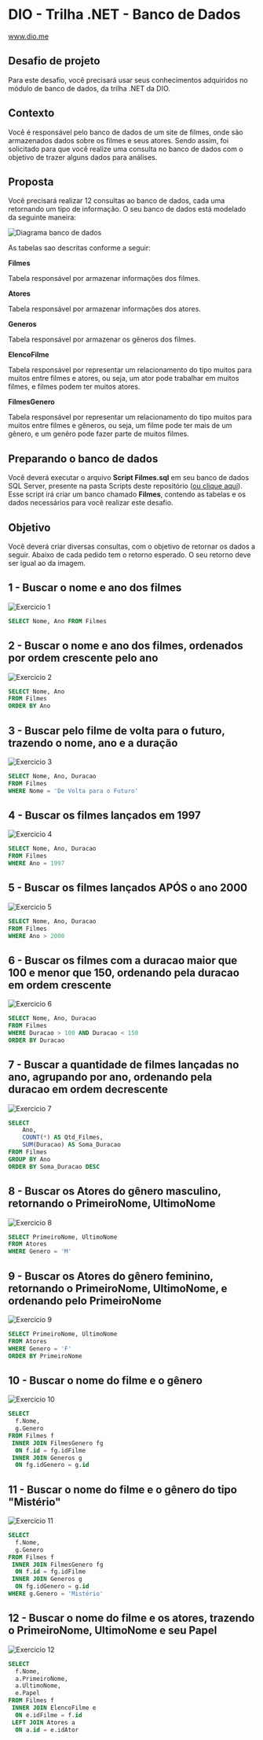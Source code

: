 # DIO - Trilha .NET - Banco de Dados
www.dio.me

## Desafio de projeto
Para este desafio, você precisará usar seus conhecimentos adquiridos no módulo de banco de dados, da trilha .NET da DIO.

## Contexto
Você é responsável pelo banco de dados de um site de filmes, onde são armazenados dados sobre os filmes e seus atores. Sendo assim, foi solicitado para que você realize uma consulta no banco de dados com o objetivo de trazer alguns dados para análises.

## Proposta
Você precisará realizar 12 consultas ao banco de dados, cada uma retornando um tipo de informação.
O seu banco de dados está modelado da seguinte maneira:

![Diagrama banco de dados](Imagens/diagrama.png)

As tabelas sao descritas conforme a seguir:

**Filmes**

Tabela responsável por armazenar informações dos filmes.

**Atores**

Tabela responsável por armazenar informações dos atores.

**Generos**

Tabela responsável por armazenar os gêneros dos filmes.

**ElencoFilme**

Tabela responsável por representar um relacionamento do tipo muitos para muitos entre filmes e atores, ou seja, um ator pode trabalhar em muitos filmes, e filmes
podem ter muitos atores.

**FilmesGenero**

Tabela responsável por representar um relacionamento do tipo muitos para muitos entre filmes e gêneros, ou seja, um filme pode ter mais de um gênero, e um genêro pode fazer parte de muitos filmes.

## Preparando o banco de dados
Você deverá executar o arquivo **Script Filmes.sql** em seu banco de dados SQL Server, presente na pasta Scripts deste repositório ([ou clique aqui](Script%20Filmes.sql)). Esse script irá criar um banco chamado **Filmes**, contendo as tabelas e os dados necessários para você realizar este desafio.

## Objetivo
Você deverá criar diversas consultas, com o objetivo de retornar os dados a seguir. Abaixo de cada pedido tem o retorno esperado. O seu retorno deve ser igual ao da imagem.

## 1 - Buscar o nome e ano dos filmes

![Exercicio 1](Imagens/1.png)
``` SQL
SELECT Nome, Ano FROM Filmes
```

## 2 - Buscar o nome e ano dos filmes, ordenados por ordem crescente pelo ano

![Exercicio 2](Imagens/2.png)
``` SQL
SELECT Nome, Ano
FROM Filmes
ORDER BY Ano
```

## 3 - Buscar pelo filme de volta para o futuro, trazendo o nome, ano e a duração

![Exercicio 3](Imagens/3.png)
``` SQL
SELECT Nome, Ano, Duracao
FROM Filmes
WHERE Nome = 'De Volta para o Futuro'
```

## 4 - Buscar os filmes lançados em 1997

![Exercicio 4](Imagens/4.png)
``` SQL
SELECT Nome, Ano, Duracao
FROM Filmes
WHERE Ano = 1997
```

## 5 - Buscar os filmes lançados APÓS o ano 2000

![Exercicio 5](Imagens/5.png)
``` SQL
SELECT Nome, Ano, Duracao
FROM Filmes
WHERE Ano > 2000
```

## 6 - Buscar os filmes com a duracao maior que 100 e menor que 150, ordenando pela duracao em ordem crescente

![Exercicio 6](Imagens/6.png)
``` SQL
SELECT Nome, Ano, Duracao
FROM Filmes
WHERE Duracao > 100 AND Duracao < 150
ORDER BY Duracao
```

## 7 - Buscar a quantidade de filmes lançadas no ano, agrupando por ano, ordenando pela duracao em ordem decrescente

![Exercicio 7](Imagens/7.png)
``` SQL
SELECT
    Ano,
    COUNT(*) AS Qtd_Filmes,
    SUM(Duracao) AS Soma_Duracao
FROM Filmes
GROUP BY Ano
ORDER BY Soma_Duracao DESC
```

## 8 - Buscar os Atores do gênero masculino, retornando o PrimeiroNome, UltimoNome

![Exercicio 8](Imagens/8.png)
``` SQL
SELECT PrimeiroNome, UltimoNome
FROM Atores
WHERE Genero = 'M'
```

## 9 - Buscar os Atores do gênero feminino, retornando o PrimeiroNome, UltimoNome, e ordenando pelo PrimeiroNome

![Exercicio 9](Imagens/9.png)
``` SQL
SELECT PrimeiroNome, UltimoNome
FROM Atores
WHERE Genero = 'F'
ORDER BY PrimeiroNome
```

## 10 - Buscar o nome do filme e o gênero

![Exercicio 10](Imagens/10.png)
``` SQL
SELECT
  f.Nome,
  g.Genero
FROM Filmes f
 INNER JOIN FilmesGenero fg
  ON f.id = fg.idFilme
 INNER JOIN Generos g
  ON fg.idGenero = g.id
```

## 11 - Buscar o nome do filme e o gênero do tipo "Mistério"

![Exercicio 11](Imagens/11.png)
``` SQL
SELECT
  f.Nome,
  g.Genero
FROM Filmes f
 INNER JOIN FilmesGenero fg
  ON f.id = fg.idFilme
 INNER JOIN Generos g
  ON fg.idGenero = g.id
WHERE g.Genero = 'Mistério'
```

## 12 - Buscar o nome do filme e os atores, trazendo o PrimeiroNome, UltimoNome e seu Papel

![Exercicio 12](Imagens/12.png)
``` SQL
SELECT
  f.Nome,
  a.PrimeiroNome,
  a.UltimoNome,
  e.Papel
FROM Filmes f
 INNER JOIN ElencoFilme e
  ON e.idFilme = f.id
 LEFT JOIN Atores a
  ON a.id = e.idAtor
```
